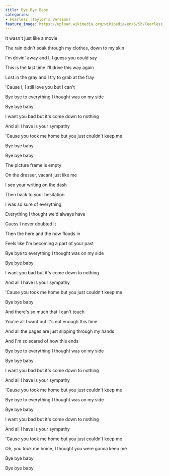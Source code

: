 ```yaml
---
title: Bye Bye Baby
categories:
- Fearless (Taylor’s Version)
feature_image: https://upload.wikimedia.org/wikipedia/en/5/5b/Fearless_%28Taylor%27s_Version%29_%282021_album_cover%29_by_Taylor_Swift.png
--- 
```

It wasn't just like a movie

The rain didn't soak through my clothes, down to my skin

I'm drivin' away and I, I guess you could say

This is the last time I'll drive this way again

Lost in the gray and I try to grab at the fray

'Cause I, I still love you but I can't

Bye bye to everything I thought was on my side

Bye bye baby

I want you bad but it's come down to nothing

And all I have is your sympathy

'Cause you took me home but you just couldn't keep me

Bye bye baby

Bye bye baby

The picture frame is empty

On the dresser, vacant just like me

I see your writing on the dash

Then back to your hesitation

I was so sure of everything

Everything I thought we'd always have

Guess I never doubted it

Then the here and the now floods in

Feels like I'm becoming a part of your past

Bye bye to everything I thought was on my side

Bye bye baby

I want you bad but it's come down to nothing

And all I have is your sympathy

'Cause you took me home but you just couldn't keep me

Bye bye baby

And there's so much that I can't touch

You're all I want but it's not enough this time

And all the pages are just slipping through my hands

And I'm so scared of how this ends

Bye bye to everything I thought was on my side

Bye bye baby

I want you bad but it's come down to nothing

And all I have is your sympathy

'Cause you took me home but you just couldn't keep me

Bye bye to everything I thought was on my side

Bye bye baby

I want you bad but it's come down to nothing

And all I have is your sympathy

'Cause you took me home but you just couldn't keep me

Oh, you took me home, I thought you were gonna keep me

Bye bye baby

Bye bye baby